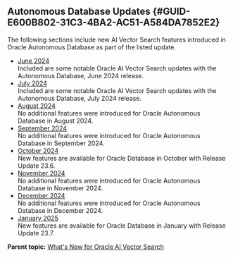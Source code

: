 ## Autonomous Database Updates {#GUID-E600B802-31C3-4BA2-AC51-A584DA7852E2}

The following sections include new AI Vector Search features introduced in Oracle Autonomous Database as part of the listed update.

  * [June 2024](june-2024.md)  
Included are some notable Oracle AI Vector Search updates with the Autonomous Database, June 2024 release. 
  * [July 2024](july-2024.md)  
Included are some notable Oracle AI Vector Search updates with the Autonomous Database, July 2024 release. 
  * [August 2024](august-2024.md)  
No additional features were introduced for Oracle Autonomous Database in August 2024. 
  * [September 2024](september-2024.md)  
No additional features were introduced for Oracle Autonomous Database in September 2024. 
  * [October 2024](october-2024.md)  
New features are available for Oracle Database in October with Release Update 23.6. 
  * [November 2024](november-2024.md)  
No additional features were introduced for Oracle Autonomous Database in November 2024. 
  * [December 2024](december-2024.md)  
No additional features were introduced for Oracle Autonomous Database in December 2024. 
  * [January 2025](january-2025.md)  
New features are available for Oracle Database in January with Release Update 23.7. 



**Parent topic:** [What's New for Oracle AI Vector Search](whats-new-oracle-ai-vector-search.md)
